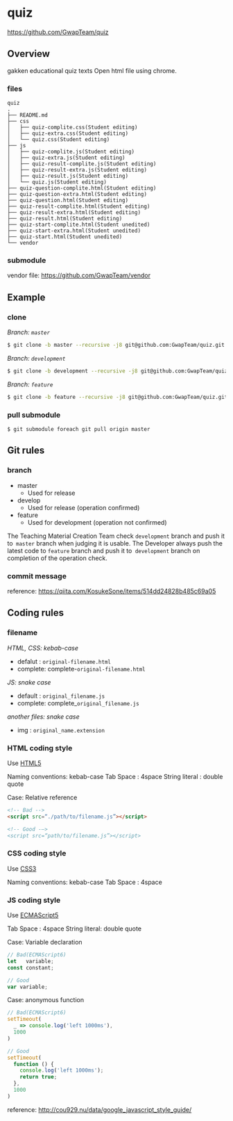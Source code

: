 # quiz
https://github.com/GwapTeam/quiz

## Overview
gakken educational quiz texts
Open html file using chrome.

### files
```
quiz
.
├── README.md
├── css
│   ├── quiz-complite.css(Student editing)
│   ├── quiz-extra.css(Student editing)
│   └── quiz.css(Student editing)
├── js
│   ├── quiz-complite.js(Student editing)
│   ├── quiz-extra.js(Student editing)
│   ├── quiz-result-complite.js(Student editing)
│   ├── quiz-result-extra.js(Student editing)
│   ├── quiz-result.js(Student editing)
│   └── quiz.js(Student editing)
├── quiz-question-complite.html(Student editing)
├── quiz-question-extra.html(Student editing)
├── quiz-question.html(Student editing)
├── quiz-result-complite.html(Student editing)
├── quiz-result-extra.html(Student editing)
├── quiz-result.html(Student editing)
├── quiz-start-complite.html(Student unedited)
├── quiz-start-extra.html(Student unedited)
├── quiz-start.html(Student unedited)
└── vendor
```

### submodule
vendor file: https://github.com/GwapTeam/vendor

## Example
### clone
_Branch: `master`_
```bash
$ git clone -b master --recursive -j8 git@github.com:GwapTeam/quiz.git
```

_Branch: `development`_
```bash
$ git clone -b development --recursive -j8 git@github.com:GwapTeam/quiz.git
```

_Branch: `feature`_
```bash
$ git clone -b feature --recursive -j8 git@github.com:GwapTeam/quiz.git
```

### pull submodule
```
$ git submodule foreach git pull origin master
```

<!-- Common Items -->

## Git rules

### branch
* master
    - Used for release
* develop
    - Used for release (operation confirmed)
* feature
    - Used for development (operation not confirmed)

The Teaching Material Creation Team check `development` branch and push it to` master` branch when judging it is usable.
The Developer always push the latest code to `feature` branch and push it to` development` branch on completion of the operation check.

### commit message
reference: https://qiita.com/KosukeSone/items/514dd24828b485c69a05

## Coding rules

### filename
_HTML, CSS: kebab-case_

* defalut : `original-filename.html`
* complete: complete-`original-filename.html`

_JS: snake case_

* default : `original_filename.js`
* complete: complete\_`original_filename.js`

_another files: snake case_

* img : `original_name.extension`

### HTML coding style

Use [HTML5](https://www.w3.org/TR/html5/)

Naming conventions: kebab-case
Tab Space         : 4space
String literal    : double quote

Case: Relative reference
```html
<!-- Bad -->
<script src=“./path/to/filename.js”></script>

<!-- Good -—>
<script src=“path/to/filename.js”></script>
```

### CSS coding style

Use [CSS3](https://developer.mozilla.org/ja/docs/Web/CSS/CSS3)

Naming conventions: kebab-case
Tab Space         : 4space

### JS coding style

Use [ECMAScript5](https://www.ecma-international.org/ecma-262/6.0/)

Tab Space     : 4space
String literal: double quote

Case: Variable declaration
```javascript
// Bad(ECMAScript6)
let   variable;
const constant;

// Good
var variable;
```

Case: anonymous function
```javascript
// Bad(ECMAScript6)
setTimeout(
  _ => console.log('left 1000ms'),
  1000
)

// Good
setTimeout(
  function () {
    console.log('left 1000ms');
    return true;
  },
  1000
)
```

reference: http://cou929.nu/data/google_javascript_style_guide/
